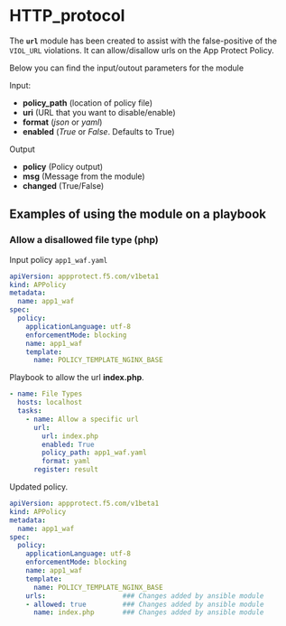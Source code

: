 # HTTP_protocol

The **`url`** module has been created to assist with the false-positive of the `VIOL_URL` violations. It can allow/disallow urls on the App Protect Policy. 


Below you can find the input/outout parameters for the module

Input:
- **policy_path** (location of policy file)
- **uri** (URL that you want to disable/enable)
- **format** (*json* or *yaml*)
- **enabled** (*True* or *False*. Defaults to True)

Output
- **policy** (Policy output)
- **msg** (Message from the module)
- **changed** (True/False)

## Examples of using the module on a playbook

### Allow a disallowed file type (php)
  Input policy `app1_waf.yaml`
  ```yaml
  apiVersion: appprotect.f5.com/v1beta1
  kind: APPolicy
  metadata:
    name: app1_waf
  spec:
    policy:
      applicationLanguage: utf-8
      enforcementMode: blocking
      name: app1_waf
      template:
        name: POLICY_TEMPLATE_NGINX_BASE
  ```


  Playbook to allow the url **index.php**.
  ```yaml
  - name: File Types
    hosts: localhost
    tasks:
      - name: Allow a specific url
        url:
          url: index.php
          enabled: True
          policy_path: app1_waf.yaml
          format: yaml
        register: result
  ```

  Updated policy.
  ```yaml
  apiVersion: appprotect.f5.com/v1beta1
  kind: APPolicy
  metadata:
    name: app1_waf
  spec:
    policy:
      applicationLanguage: utf-8
      enforcementMode: blocking
      name: app1_waf
      template:
        name: POLICY_TEMPLATE_NGINX_BASE
      urls:                   ### Changes added by ansible module
      - allowed: true         ### Changes added by ansible module
        name: index.php       ### Changes added by ansible module
  ```
